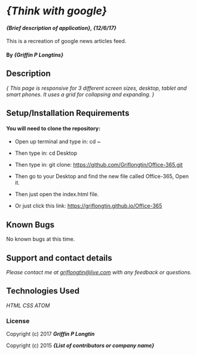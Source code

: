 # _{Think with google}_

#### _{Brief description of application}, {12/6/17}_
This is a recreation of google news articles feed. 

#### By _**{Griffin P Longtins}**_

## Description

_{ This page is responsive for 3 different screen sizes, desktop, tablet and smart phones. It uses a grid for collapsing and expanding. }_

## Setup/Installation Requirements

#### You will need to clone the repository:

* Open up terminal and type in: cd ~
* Then type in: cd Desktop
* Then type in: git clone: https://github.com/Griflongtin/Office-365.git
* Then go to your Desktop and find the new file called Office-365, Open it.
* Then just open the index.html file.

* Or just click this link: https://griflongtin.github.io/Office-365

## Known Bugs

No known bugs at this time.

## Support and contact details

_Please contact me at griflongtin@live.com with any feedback or questions._

## Technologies Used
_HTML_
_CSS_
_ATOM_

### License

Copyright (c) 2017 **_Griffin P Longtin_**

Copyright (c) 2015 **_{List of contributors or company name}_**
